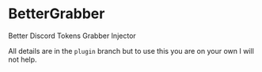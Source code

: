 # BetterGrabber

Better Discord Tokens Grabber Injector

All details are in the `plugin` branch but to use this you are on your own I will not help.
